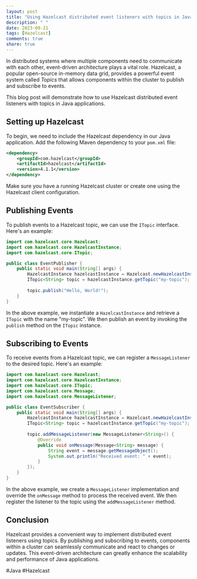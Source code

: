 ```yaml
---
layout: post
title: "Using Hazelcast distributed event listeners with topics in Java applications"
description: " "
date: 2023-09-21
tags: [Hazelcast]
comments: true
share: true
---
```


In distributed systems where multiple components need to communicate with each other, event-driven architecture plays a vital role. Hazelcast, a popular open-source in-memory data grid, provides a powerful event system called *Topics* that allows components within the cluster to publish and subscribe to events.

This blog post will demonstrate how to use Hazelcast distributed event listeners with topics in Java applications.

## Setting up Hazelcast

To begin, we need to include the Hazelcast dependency in our Java application. Add the following Maven dependency to your `pom.xml` file:

```xml
<dependency>
    <groupId>com.hazelcast</groupId>
    <artifactId>hazelcast</artifactId>
    <version>4.1.1</version>
</dependency>
```

Make sure you have a running Hazelcast cluster or create one using the Hazelcast client configuration.

## Publishing Events

To publish events to a Hazelcast topic, we can use the `ITopic` interface. Here's an example:

```java
import com.hazelcast.core.Hazelcast;
import com.hazelcast.core.HazelcastInstance;
import com.hazelcast.core.ITopic;

public class EventPublisher {
    public static void main(String[] args) {
        HazelcastInstance hazelcastInstance = Hazelcast.newHazelcastInstance();
        ITopic<String> topic = hazelcastInstance.getTopic("my-topic");
        
        topic.publish("Hello, World!");
    }
}
```

In the above example, we instantiate a `HazelcastInstance` and retrieve a `ITopic` with the name "my-topic". We then publish an event by invoking the `publish` method on the `ITopic` instance.

## Subscribing to Events

To receive events from a Hazelcast topic, we can register a `MessageListener` to the desired topic. Here's an example:

```java
import com.hazelcast.core.Hazelcast;
import com.hazelcast.core.HazelcastInstance;
import com.hazelcast.core.ITopic;
import com.hazelcast.core.Message;
import com.hazelcast.core.MessageListener;

public class EventSubscriber {
    public static void main(String[] args) {
        HazelcastInstance hazelcastInstance = Hazelcast.newHazelcastInstance();
        ITopic<String> topic = hazelcastInstance.getTopic("my-topic");
        
        topic.addMessageListener(new MessageListener<String>() {
            @Override
            public void onMessage(Message<String> message) {
                String event = message.getMessageObject();
                System.out.println("Received event: " + event);
            }
        });
    }
}
```

In the above example, we create a `MessageListener` implementation and override the `onMessage` method to process the received event. We then register the listener to the topic using the `addMessageListener` method.

## Conclusion

Hazelcast provides a convenient way to implement distributed event listeners using topics. By publishing and subscribing to events, components within a cluster can seamlessly communicate and react to changes or updates. This event-driven architecture can greatly enhance the scalability and performance of Java applications.

#Java #Hazelcast